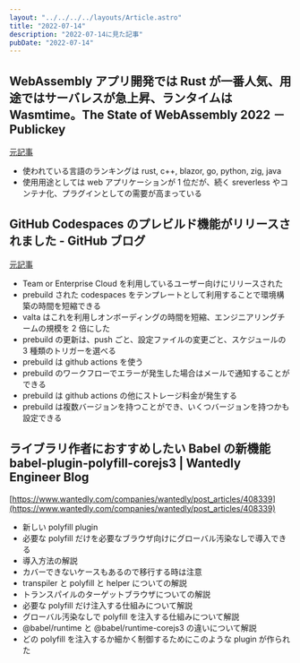 ```yaml
---
layout: "../../../../layouts/Article.astro"
title: "2022-07-14"
description: "2022-07-14に見た記事"
pubDate: "2022-07-14"
---
```


## WebAssembly アプリ開発では Rust が一番人気、用途ではサーバレスが急上昇、ランタイムは Wasmtime。The State of WebAssembly 2022 － Publickey

[元記事](https://www.publickey1.jp/blog/22/webassemblyrustwebassemblywasmtimethe_state_of_webassembly_2022.html)

- 使われている言語のランキングは rust, c++, blazor, go, python, zig, java
- 使用用途としては web アプリケーションが 1 位だが、続く sreverless やコンテナ化、プラグインとしての需要が高まっている

## GitHub Codespaces のプレビルド機能がリリースされました - GitHub ブログ

[元記事](https://github.blog/jp/2022-06-27-prebuilding-codespaces-is-generally-available/)

- Team or Enterprise Cloud を利用しているユーザー向けにリリースされた
- prebuild された codespaces をテンプレートとして利用することで環境構築の時間を短縮できる
- valta はこれを利用しオンボーディングの時間を短縮、エンジニアリングチームの規模を 2 倍にした
- prebuild の更新は、push ごと、設定ファイルの変更ごと、スケジュールの 3 種類のトリガーを選べる
- prebuild は github actions を使う
- prebuild のワークフローでエラーが発生した場合はメールで通知することができる
- prebuild は github actions の他にストレージ料金が発生する
- prebuild は複数バージョンを持つことができ、いくつバージョンを持つかも設定できる

## ライブラリ作者におすすめしたい Babel の新機能 babel-plugin-polyfill-corejs3 | Wantedly Engineer Blog

[https://www.wantedly.com/companies/wantedly/post_articles/408339](https://www.wantedly.com/companies/wantedly/post_articles/408339)

- 新しい polyfill plugin
- 必要な polyfill だけを必要なブラウザ向けにグローバル汚染なしで導入できる
- 導入方法の解説
- カバーできないケースもあるので移行する時は注意
- transpiler と polyfill と helper についての解説
- トランスパイルのターゲットブラウザについての解説
- 必要な polyfill だけ注入する仕組みについて解説
- グローバル汚染なしで polyfill を注入する仕組みについて解説
- @babel/runtime と @babel/runtime-corejs3 の違いについて解説
- どの polyfill を注入するか細かく制御するためにこのような plugin が作られた
